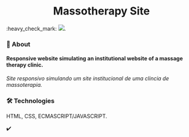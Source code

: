 <h1 align="center"> Massotherapy Site </h1> 
:heavy_check_mark: <img src="https://img.shields.io/static/v1?label=Status&message=Finished&color=#008000&style=for-the-badge&logo=ghost"/>.

### :small_blue_diamond: About 
<h4> Responsive website simulating an institutional website of a massage therapy clinic. </h4>
<i> Site responsivo simulando um site institucional de uma clincia de massoterapia. </i>

### 🛠️ Technologies
HTML, CSS, ECMASCRIPT/JAVASCRIPT.

:heavy_check_mark:

